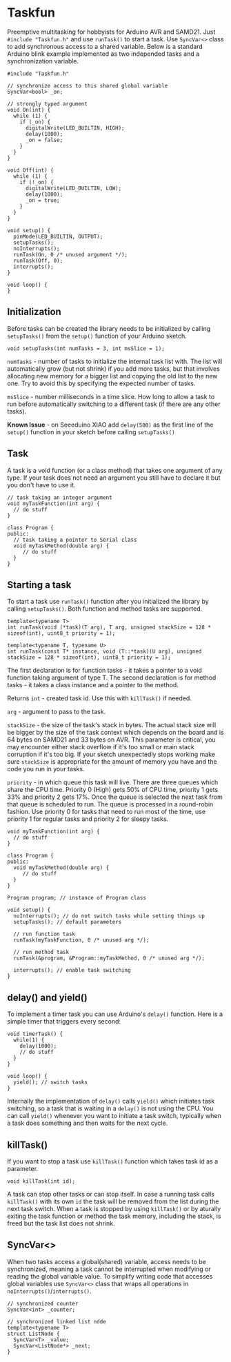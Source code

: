 # Taskfun

Preemptive multitasking for hobbyists for Arduino AVR and SAMD21. Just `#include "Taskfun.h"` and use `runTask()` to start a task. Use `SyncVar<>` class to add synchronous access to a shared variable. Below is a standard Arduino blink example implemented as two independed tasks and a synchronization variable.

```
#include "Taskfun.h"

// synchronize access to this shared global variable
SyncVar<bool> _on;

// strongly typed argument
void On(int) {
  while (1) {
    if (_on) {
      digitalWrite(LED_BUILTIN, HIGH);
      delay(1000);
      _on = false;
    }
  }
}

void Off(int) {
  while (1) {
    if (!_on) {
      digitalWrite(LED_BUILTIN, LOW);
      delay(1000);
      _on = true;
    }
  }
}

void setup() {
  pinMode(LED_BUILTIN, OUTPUT);
  setupTasks();
  noInterrupts();
  runTask(On, 0 /* unused argument */);
  runTask(Off, 0);
  interrupts();
}

void loop() {
}
```

## Initialization
Before tasks can be created the library needs to be initialized by calling `setupTasks()` from the `setup()` function of your Arduino sketch.

```
void setupTasks(int numTasks = 3, int msSlice = 1);
```
`numTasks` - number of tasks to initialize the internal task list with. The list will automatically grow (but not shrink) if you add more tasks, but that involves allocating new memory for a bigger list and copying the old list to the new one. Try to avoid this by specifying the expected number of tasks.

`msSlice` - number milliseconds in a time slice. How long to allow a task to run before automatically switching to a different task (if there are any other tasks).

**Known Issue** - on Seeeduino XIAO add `delay(500)` as the first line of the `setup()` function in your sketch before calling `setupTasks()`

## Task
A task is a void function (or a class method) that takes one argument of any type. If your task does not need an argument you still have to declare it but you don't have to use it.
```
// task taking an integer argument
void myTaskFunction(int arg) {
  // do stuff
}

class Program {
public:
  // task taking a pointer to Serial class
  void myTaskMethod(double arg) {
     // do stuff
  }
}
```

## Starting a task
To start a task use `runTask()` function after you initialized the library by calling `setupTasks()`. Both function and method tasks are supported.
```
template<typename T>
int runTask(void (*task)(T arg), T arg, unsigned stackSize = 128 * sizeof(int), uint8_t priority = 1);

template<typename T, typename U>
int runTask(const T* instance, void (T::*task)(U arg), unsigned stackSize = 128 * sizeof(int), uint8_t priority = 1);
```
The first declaration is for function tasks - it takes a pointer to a void function taking argument of type T. The second declaration is for method tasks - it takes a class instance and a pointer to the method.

Returns `int` - created task id. Use this with `killTask()` if needed.

`arg` - argument to pass to the task.

`stackSize` - the size of the task's stack in bytes. The actual stack size will be bigger by the size of the task context which depends on the board and is 64 bytes on SAMD21 and 33 bytes on AVR. This parameter is critical, you may encounter either stack overflow if it's too small or main stack corruption if it's too big. If your sketch unexpectedly stops working make sure `stackSize` is appropriate for the amount of memory you have and the code you run in your tasks.

`priority` - in which queue this task will live. There are three queues which share the CPU time. Priority 0 (High) gets 50% of CPU time, priority 1 gets 33% and priority 2 gets 17%. Once the queue is selected the next task from that queue is scheduled to run. The queue is processed in a round-robin fashion. Use priority 0 for tasks that need to run most of the time, use priority 1 for regular tasks and priority 2 for sleepy tasks.

```
void myTaskFunction(int arg) {
  // do stuff
}

class Program {
public:
  void myTaskMethod(double arg) {
     // do stuff
  }
}

Program program; // instance of Program class

void setup() {
  noInterrupts(); // do not switch tasks while setting things up
  setupTasks(); // default parameters
  
  // run function task
  runTask(myTaskFunction, 0 /* unused arg */);
  
  // run method task
  runTask(&program, &Program::myTaskMethod, 0 /* unused arg */);
  
  interrupts(); // enable task switching
}
```
## delay() and yield()
To implement a timer task you can use Arduino's `delay()` function. Here is a simple timer that triggers every second:
```
void timerTask() {
  while(1) {
    delay(1000);
    // do stuff
  }
}

void loop() {
  yield(); // switch tasks
}
```
Internally the implementation of `delay()` calls `yield()` which initiates task switching, so a task that is waiting in a `delay()` is not using the CPU. You can call `yield()` whenever you want to initiate a task switch, typically when a task does something and then waits for the next cycle.

## killTask()
If you want to stop a task use `killTask()` function which takes task id as a parameter.
```
void killTask(int id);
```
A task can stop other tasks or can stop itself. In case a running task calls `killTask()` with its own `id` the task will be removed from the list during the next task switch. When a task is stopped by using `killTask()` or by aturally exiting the task function or method the task memory, including the stack, is freed but the task list does not shrink.

## SyncVar<>
When two tasks access a global(shared) variable, access needs to be synchronized, meaning a task cannot be interrupted when modifying or reading the global variable value. To simplify writing code that accesses global variables use `SyncVar<>` class that wraps all operations in `noInterrupts()`/`interrupts()`.
```
// synchronized counter
SyncVar<int> _counter;

// synchronized linked list ndde
template<typename T>
struct ListNode {
  SyncVar<T> _value;
  SyncVar<ListNode*> _next;
}
```
